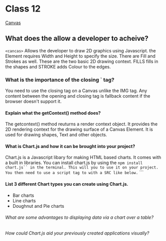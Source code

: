 # Class 12 

[Canvas](https://www.javascripttutorial.net/web-apis/javascript-canvas/)
## What does the <canvas> allow a developer to acheive?
  
  ```<cancas>``` Allows the developer to draw 2D graphics using Javascript. the Element requires Width and Height to specify the size. There are Fill and Strokes as well. These are the two basic 2D drawing context. FILLS fills in the shapes and STROKE adds Colour to the edges. 
  
  
  
### What is the importance of the closing `</canvas> tag?

You need to use the closing tag on a Canvas unlike the IMG tag. Any content between the opening and closing tag is fallback content if the browser doesn't support it. 


#### Explain what the getContext() method does?
  
The getcontext() method reuturns a render context object. It provides the 2D rendering context for the drawing surface of a Canvas Element. It is used for drawing shapes, Text and other objects. 


#### What is Chart.js and how it can be brought into your project?
  
  Chart.js is a Javascript libary for making HTML based charts. It comes with a built in libraries. You can install chart.js by using the ``` npm install chart.js`` in the terminal. This will you to use it on your project. You then need to use a script tag to with a SRC like below. ``` <script src="path/to/chartjs/dist/chart.js"></script> ```

#### List 3 different Chart types you can create using Chart.js.
  
- Bar charts 
- Line charts 
- Doughnut and Pie charts


###### What are some advantages to displaying data via a chart over a table?
  
  


###### How could Chart.js aid your previously created applications visually?

